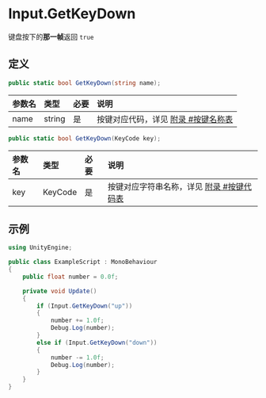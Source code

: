# Input.GetKeyDown

键盘按下的**那一帧**返回 `true`

## 定义

```csharp
public static bool GetKeyDown(string name);
```

| 参数名  | 类型     | 必要  | 说明                                         |
|:---- |:------ |:--- |:------------------------------------------ |
| name | string | 是   | 按键对应代码，详见 [附录 #按键名称表](./appendix.md#按键名称表) |

```csharp
public static bool GetKeyDown(KeyCode key);
```

| 参数名 | 类型      | 必要  | 说明                                            |
|:--- |:------- |:--- |:--------------------------------------------- |
| key | KeyCode | 是   | 按键对应字符串名称，详见 [附录 #按键代码表](./appendix.md#按键代码表) |

## 示例

```csharp
using UnityEngine;

public class ExampleScript : MonoBehaviour
{
    public float number = 0.0f;

    private void Update()
    {
        if (Input.GetKeyDown("up"))
        {
            number += 1.0f;
            Debug.Log(number);
        }
        else if (Input.GetKeyDown("down"))
        {
            number -= 1.0f;
            Debug.Log(number);
        }
    }
}
```